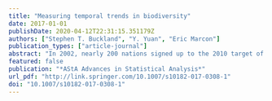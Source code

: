```yaml
---
title: "Measuring temporal trends in biodiversity"
date: 2017-01-01
publishDate: 2020-04-12T22:31:15.351179Z
authors: ["Stephen T. Buckland", "Y. Yuan", "Eric Marcon"]
publication_types: ["article-journal"]
abstract: "In 2002, nearly 200 nations signed up to the 2010 target of the Convention for Biological Diversity, ‘to significantly reduce the rate of biodiversity loss by 2010'. To assess whether the target was met, it became necessary to quantify temporal trends in measures of diversity. This resulted in a marked shift in focus for biodiversity measurement. We explore the developments in measuring biodiversity that was prompted by the 2010 target. We consider measures based on species proportions, and also explain why a geometric mean of relative abundance estimates was preferred to such measures for assessing progress towards the target. We look at the use of diversity profiles, and consider how species similarity can be incorporated into diversity measures. We also discuss measures of turnover that can be used to quantify shifts in community composition arising, for example, from climate change."
featured: false
publication: "*AStA Advances in Statistical Analysis*"
url_pdf: "http://link.springer.com/10.1007/s10182-017-0308-1"
doi: "10.1007/s10182-017-0308-1"
---
```


<span class="__dimensions_badge_embed__" data-doi="10.1007/s10182-017-0308-1"></span><script async src="https://badge.dimensions.ai/badge.js" charset="utf-8"></script>
